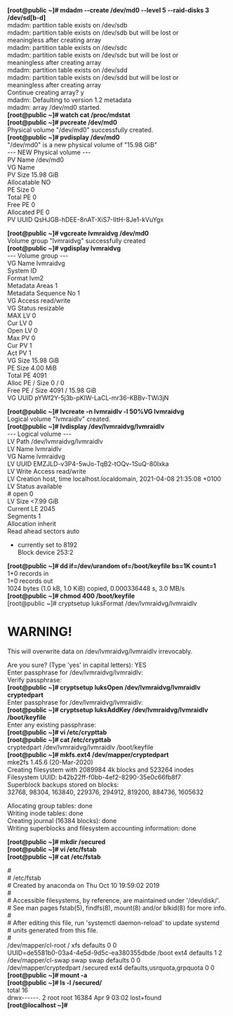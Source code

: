 **[root@public ~]# mdadm --create /dev/md0 --level 5 --raid-disks 3 /dev/sd[b-d]**  
mdadm: partition table exists on /dev/sdb    
mdadm: partition table exists on /dev/sdb but will be lost or  
       meaningless after creating array  
mdadm: partition table exists on /dev/sdc  
mdadm: partition table exists on /dev/sdc but will be lost or  
       meaningless after creating array  
mdadm: partition table exists on /dev/sdd  
mdadm: partition table exists on /dev/sdd but will be lost or  
       meaningless after creating array  
Continue creating array? y  
mdadm: Defaulting to version 1.2 metadata  
mdadm: array /dev/md0 started.  
**[root@public ~]# watch cat /proc/mdstat**  
**[root@public ~]# pvcreate /dev/md0**  
  Physical volume "/dev/md0" successfully created.  
**[root@public ~]# pvdisplay /dev/md0**  
  "/dev/md0" is a new physical volume of "15.98 GiB"  
  --- NEW Physical volume ---  
  PV Name               /dev/md0  
  VG Name                 
  PV Size               15.98 GiB  
  Allocatable           NO  
  PE Size               0     
  Total PE              0  
  Free PE               0  
  Allocated PE          0  
  PV UUID               QsHJGB-hDEE-8nAT-XiS7-IItH-8Je1-kVuYgx  
     
**[root@public ~]# vgcreate lvmraidvg /dev/md0**  
  Volume group "lvmraidvg" successfully created  
**[root@public ~]# vgdisplay lvmraidvg**  
  --- Volume group ---  
  VG Name               lvmraidvg  
  System ID               
  Format                lvm2  
  Metadata Areas        1  
  Metadata Sequence No  1  
  VG Access             read/write  
  VG Status             resizable  
  MAX LV                0  
  Cur LV                0  
  Open LV               0  
  Max PV                0  
  Cur PV                1  
  Act PV                1  
  VG Size               15.98 GiB  
  PE Size               4.00 MiB  
  Total PE              4091  
  Alloc PE / Size       0 / 0     
  Free  PE / Size       4091 / 15.98 GiB  
  VG UUID               pYWf2Y-5j3b-pKlW-LaCL-mr36-KBBv-TWi3jN  
     
**[root@public ~]# lvcreate -n lvmraidlv -l 50%VG lvmraidvg**  
  Logical volume "lvmraidlv" created.  
**[root@public ~]# lvdisplay /dev/lvmraidvg/lvmraidlv**   
  --- Logical volume ---  
  LV Path                /dev/lvmraidvg/lvmraidlv  
  LV Name                lvmraidlv  
  VG Name                lvmraidvg  
  LV UUID                EMZJLD-v3P4-5wJo-TqB2-tOQv-1SuQ-80Ixka  
  LV Write Access        read/write  
  LV Creation host, time localhost.localdomain, 2021-04-08 21:35:08 +0100  
  LV Status              available  
  \# open                 0  
  LV Size                <7.99 GiB  
  Current LE             2045  
  Segments               1  
  Allocation             inherit  
  Read ahead sectors     auto  
  - currently set to     8192  
  Block device           253:2  

**[root@public ~]# dd if=/dev/urandom of=/boot/keyfile bs=1K count=1**  
1+0 records in  
1+0 records out  
1024 bytes (1.0 kB, 1.0 KiB) copied, 0.000336448 s, 3.0 MB/s  
**[root@public ~]# chmod 400 /boot/keyfile**  
[root@public ~]# cryptsetup luksFormat /dev/lvmraidvg/lvmraidlv  

WARNING!  
========  
This will overwrite data on /dev/lvmraidvg/lvmraidlv irrevocably.  

Are you sure? (Type 'yes' in capital letters): YES  
Enter passphrase for /dev/lvmraidvg/lvmraidlv:   
Verify passphrase:   
**[root@public ~]# cryptsetup luksOpen /dev/lvmraidvg/lvmraidlv cryptedpart**  
Enter passphrase for /dev/lvmraidvg/lvmraidlv:   
**[root@public ~]# cryptsetup luksAddKey /dev/lvmraidvg/lvmraidlv /boot/keyfile**   
Enter any existing passphrase:  
**[root@public ~]# vi /etc/crypttab**  
**[root@public ~]# cat /etc/crypttab**   
cryptedpart /dev/lvmraidvg/lvmraidlv /boot/keyfile  
**[root@public ~]# mkfs.ext4 /dev/mapper/cryptedpart**   
mke2fs 1.45.6 (20-Mar-2020)  
Creating filesystem with 2089984 4k blocks and 523264 inodes  
Filesystem UUID: b42b22ff-f0bb-4ef2-8290-35e0c66fb8f7  
Superblock backups stored on blocks:   
	32768, 98304, 163840, 229376, 294912, 819200, 884736, 1605632  

Allocating group tables: done                              
Writing inode tables: done                              
Creating journal (16384 blocks): done  
Writing superblocks and filesystem accounting information: done   

**[root@public ~]# mkdir /secured**  
**[root@public ~]# vi /etc/fstab**  
**[root@public ~]# cat /etc/fstab**   

\#  
\# /etc/fstab  
\# Created by anaconda on Thu Oct 10 19:59:02 2019  
\#  
\# Accessible filesystems, by reference, are maintained under '/dev/disk/'.  
\# See man pages fstab(5), findfs(8), mount(8) and/or blkid(8) for more info.  
\#  
\# After editing this file, run 'systemctl daemon-reload' to update systemd  
\# units generated from this file.  
\#  
/dev/mapper/cl-root     /                       xfs     defaults        0 0  
UUID=de5581b0-03a4-4e5d-9d5c-ea380355dbde /boot                   ext4    defaults        1 2  
/dev/mapper/cl-swap     swap                    swap    defaults        0 0  
/dev/mapper/cryptedpart /secured                ext4    defaults,usrquota,grpquota        0 0  
**[root@public ~]# mount -a**  
**[root@public ~]# ls -l /secured/**  
total 16  
drwx------. 2 root root 16384 Apr  9 03:02 lost+found  
**[root@localhost ~]#**   
